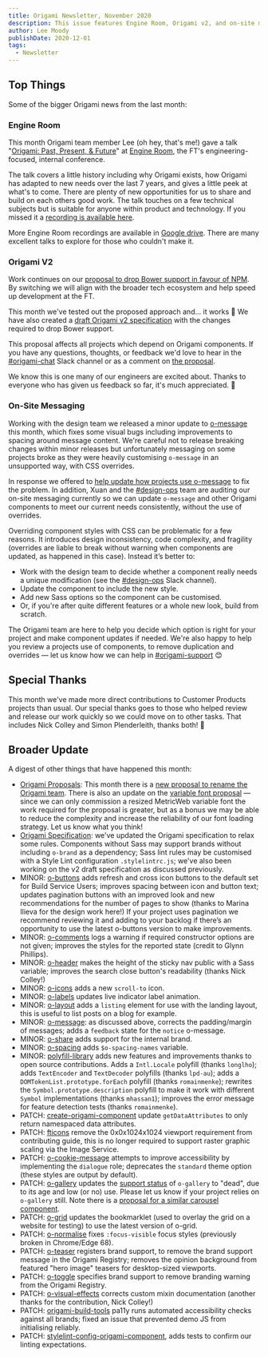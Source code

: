 ```yaml
---
title: Origami Newsletter, November 2020
description: This issue features Engine Room, Origami v2, and on-site messaging bugs.
author: Lee Moody
publishDate: 2020-12-01
tags:
  - Newsletter
---
```




## Top Things

Some of the bigger Origami news from the last month:

### Engine Room

This month Origami team member Lee (oh hey, that's me!) gave a talk "[Origami: Past, Present, & Future](https://drive.google.com/file/d/1eiVw1-zhMSRy8S-5--xQJeBcYg_j17A6/view)" at [Engine Room](https://sites.google.com/ft.com/engine-room-live/), the FT's engineering-focused, internal conference.

The talk covers a little history including why Origami exists, how Origami has adapted to new needs over the last 7 years, and gives a little peek at what's to come. There are plenty of new opportunities for us to share and build on each others good work. The talk touches on a few technical subjects but is suitable for anyone within product and technology. If you missed it a [recording is available here](https://drive.google.com/file/d/1eiVw1-zhMSRy8S-5--xQJeBcYg_j17A6/view).

More Engine Room recordings are available in [Google drive](https://drive.google.com/drive/folders/1c84vnejFTdDeIK5RGS9BdMOQYEiOGRCl). There are many excellent talks to explore for those who couldn't make it.

### Origami V2

Work continues on our [proposal to drop Bower support in favour of NPM](https://github.com/Financial-Times/origami/pull/86). By switching we will align with the broader tech ecosystem and help speed up development at the FT.

This month we've tested out the proposed approach and... it works 🎉 We have also created a [draft Origami v2 specification](https://github.com/Financial-Times/origami-website/pull/273) with the changes required to drop Bower support.

This proposal affects all projects which depend on Origami components. If you have any questions, thoughts, or feedback we'd love to hear in the [#origami-chat](https://app.slack.com/client/T025C95MN/CSW6B2VAN) Slack channel or as a comment on [the proposal](https://github.com/Financial-Times/origami/pull/86).

We know this is one many of our engineers are excited about. Thanks to everyone who has given us feedback so far, it's much appreciated. 👏

### On-Site Messaging

Working with the design team we released a minor update to [o-message](https://registry.origami.ft.com/components/o-message@4.2.3) this month, which fixes some visual bugs including improvements to spacing around message content. We're careful not to release breaking changes within minor releases but unfortunately messaging on some projects broke as they were heavily customising `o-message` in an unsupported way, with CSS overrides.

In response we offered to [help update how projects use o-message](https://github.com/Financial-Times/next-article/pull/4055) to fix the problem. In addition, Xuan and the [#design-ops](https://app.slack.com/client/T025C95MN/C01481FKWA2) team are auditing our on-site messaging currently so we can update `o-message` and other Origami components to meet our current needs consistently, without the use of overrides.

Overriding component styles with CSS can be problematic for a few reasons. It introduces design inconsistency, code complexity, and fragility (overrides are liable to break without warning when components are updated, as happened in this case). Instead it’s better to:
-  Work with the design team to decide whether a component really needs a unique modification (see the [#design-ops](https://app.slack.com/client/T025C95MN/C01481FKWA2) Slack channel).
- Update the component to include the new style.
- Add new Sass options so the component can be customised.
- Or, if you're after quite different features or a whole new look, build from scratch.

The Origami team are here to help you decide which option is right for your project and make component updates if needed. We're also happy to help you review a projects use of components, to remove duplication and overrides — let us know how we can help in [#origami-support](https://app.slack.com/client/T025C95MN/C02FU5ARJ) 😊

## Special Thanks

This month we've made more direct contributions to Customer Products projects than usual. Our special thanks goes to those who helped review and release our work quickly so we could move on to other tasks. That includes Nick Colley and Simon Plenderleith, thanks both! 🙏

## Broader Update

A digest of other things that have happened this month:

- [Origami Proposals](https://github.com/Financial-Times/origami): This month there is a [new proposal to rename the Origami team](https://github.com/Financial-Times/origami/pull/93). There is also an update on the [variable font proposal](https://github.com/Financial-Times/origami/pull/92) — since we can only commission a resized MetricWeb variable font the work required for the proposal is greater, but as a bonus we may be able to reduce the complexity and increase the reliability of our font loading strategy. Let us know what you think!
- [Origami Specification](https://github.com/Financial-Times/origami-website): we've updated the Origami specification to relax some rules. Components without Sass may support brands without including `o-brand` as a dependency; Sass lint rules may be customised with a Style Lint configuration `.stylelintrc.js`; we've also been working on the v2 draft specification as discussed previously.
- MINOR: [o-buttons](https://github.com/Financial-Times/o-buttons) adds refresh and cross icon buttons to the default set for Build Service Users; improves spacing between icon and button text; updates pagination buttons with an improved look and new recommendations for the number of pages to show (thanks to Marina Ilieva for the design work here!) If your project uses pagination we recommend reviewing it and adding to your backlog if there’s an opportunity to use the latest o-buttons version to make improvements.
- MINOR: [o-comments](https://github.com/Financial-Times/o-comments) logs a warning if required constructor options are not given; improves the styles for the reported state (credit to Glynn Phillips).
- MINOR: [o-header](https://github.com/Financial-Times/o-header) makes the height of the sticky nav public with a Sass variable; improves the search close button's readability (thanks Nick Colley!)
- MINOR: [o-icons](https://github.com/Financial-Times/o-icons) adds a new `scroll-to` icon.
- MINOR: [o-labels](https://github.com/Financial-Times/o-labels) updates live indicator label animation.
- MINOR: [o-layout](https://github.com/Financial-Times/o-layout) adds a `listing` element for use with the landing layout, this is useful to list posts on a blog for example.
- MINOR: [o-message](https://github.com/Financial-Times/o-message): as discussed above, corrects the padding/margin of messages; adds a `feedback` state for the `notice` o-message.
- MINOR: [o-share](https://github.com/Financial-Times/o-share) adds support for the internal brand.
- MINOR: [o-spacing](https://github.com/Financial-Times/o-spacing) adds `$o-spacing-names` variable.
- MINOR: [polyfill-library](https://github.com/Financial-Times/polyfill-library) adds new features and improvements thanks to open source contributions. Adds a `Intl.Locale` polyfill (thanks `longlho`); adds `TextEncoder` and `TextDecoder` polyfills (thanks `lpd-au`); adds a `DOMTokenList.prototype.forEach` polyfill (thanks `romainmenke`); rewrites the `Symbol.prototype.description` polyfill to make it work with different `Symbol` implementations (thanks `mhassan1`); improves the error message for feature detection tests (thanks `romainmenke`).
- PATCH: [create-origami-component](https://github.com/Financial-Times/create-origami-component) update `getDataAttributes` to only return namespaced data attributes.
- PATCH: [fticons](https://github.com/Financial-Times/fticons) remove the 0x0x1024x1024 viewport requirement from contributing guide, this is no longer required to support raster graphic scaling via the Image Service.
- PATCH: [o-cookie-message](https://github.com/Financial-Times/o-cookie-message) attempts to improve accessibility by implementing the `dialogue` role; deprecates the `standard` theme option (these styles are output by default).
- PATCH: [o-gallery](https://github.com/Financial-Times/o-gallery) updates the [support status](https://origami.ft.com/specification/v1/manifest/#supportstatus) of `o-gallery` to "dead", due to its age and low (or no) use. Please let us know if your project relies on `o-gallery` still. Note there is a [proposal for a similar carousel component](https://github.com/Financial-Times/origami/issues/23).
- PATCH: [o-grid](https://github.com/Financial-Times/o-grid) updates the bookmarklet (used to overlay the grid on a website for testing) to use the latest version of o-grid.
- PATCH: [o-normalise](https://github.com/Financial-Times/o-normalise) fixes `:focus-visible` focus styles (previously broken in Chrome/Edge 68).
- PATCH: [o-teaser](https://github.com/Financial-Times/o-teaser) registers brand support, to remove the brand support message in the Origami Registry; removes the opinion background from featured "hero image" teasers for desktop-sized viewports.
- PATCH: [o-toggle](https://github.com/Financial-Times/o-toggle) specifies brand support to remove branding warning from the Origami Registry.
- PATCH: [o-visual-effects](https://github.com/Financial-Times/o-visual-effects) corrects custom mixin documentation (another thanks for the contribution, Nick Colley!)
- PATCH: [origami-build-tools](https://github.com/Financial-Times/origami-build-tools) pa11y runs automated accessibility checks against all brands; fixed an issue that prevented demo JS from initialising reliably.
- PATCH: [stylelint-config-origami-component](https://github.com/Financial-Times/stylelint-config-origami-component), adds tests to confirm our linting expectations.
